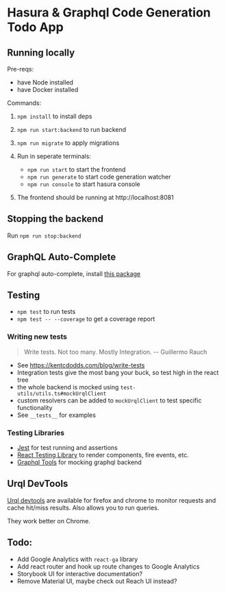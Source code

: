 # Hasura & Graphql Code Generation Todo App

## Running locally

Pre-reqs:

- have Node installed
- have Docker installed

Commands:

1. `npm install` to install deps
1. `npm run start:backend` to run backend
1. `npm run migrate` to apply migrations
1. Run in seperate terminals:

   - `npm run start` to start the frontend
   - `npm run generate` to start code generation watcher
   - `npm run console` to start hasura console

1. The frontend should be running at http://localhost:8081

## Stopping the backend

Run `npm run stop:backend`

## GraphQL Auto-Complete

For graphql auto-complete, install [this package](https://marketplace.visualstudio.com/items?itemName=apollographql.vscode-apollo)

## Testing

- `npm test` to run tests
- `npm test -- --coverage` to get a coverage report

### Writing new tests

> Write tests. Not too many. Mostly Integration.
> -- Guillermo Rauch

- See https://kentcdodds.com/blog/write-tests
- Integration tests give the most bang your buck, so test high in the react tree
- the whole backend is mocked using `test-utils/utils.ts#mockUrqlClient`
- custom resolvers can be added to `mockUrqlClient` to test specific functionality
- See `__tests__` for examples

### Testing Libraries

- [Jest](https://jestjs.io/) for test running and assertions
- [React Testing Library](https://testing-library.com/docs/react-testing-library/intro) to render components, fire events, etc.
- [Graphql Tools](https://www.apollographql.com/docs/graphql-tools/mocking/) for mocking graphql backend

## Urql DevTools

[Urql devtools](https://github.com/FormidableLabs/urql-devtools) are available for firefox and chrome to monitor requests and cache hit/miss results. Also allows you to run queries.

They work better on Chrome.

## Todo:

- Add Google Analytics with `react-ga` library
- Add react router and hook up route changes to Google Analytics
- Storybook UI for interactive documentation?
- Remove Material UI, maybe check out Reach UI instead?
